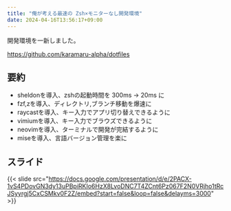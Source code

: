 ```yaml
---
title: "俺が考える最速の Zsh×モニターなし開発環境"
date: 2024-04-16T13:56:17+09:00
---
```



開発環境を一新しました。

<!--more-->

https://github.com/karamaru-alpha/dotfiles


## 要約

- sheldonを導入、zshの起動時間を 300ms -> 20ms に
- fzf,zを導入、ディレクトリ,ブランチ移動を爆速に
- raycastを導入、キー入力でアプリ切り替えできるように
- vimiumを導入、キー入力でブラウズできるように
- neovimを導入、ターミナルで開発が完結するように
- miseを導入、言語バージョン管理を楽に

## スライド

{{< slide src="https://docs.google.com/presentation/d/e/2PACX-1vS4PDovGN3dy13uPBpiRKIo6HzX8LvoDNC7T4ZCnt6Pz067F2N0VRjho1tRcJSyyrgj5CxCSMkv0F2Z/embed?start=false&loop=false&delayms=3000" >}}
